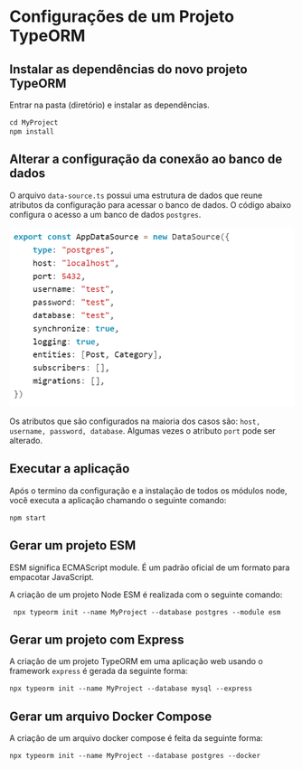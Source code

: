 # Configurações de um Projeto TypeORM

## Instalar as dependências do novo projeto TypeORM
>
Entrar na pasta (diretório) e instalar as dependências.
```
cd MyProject 
npm install 
```
>

## Alterar a configuração da conexão ao banco de dados
>
O arquivo `data-source.ts` possui uma estrutura de dados que reune atributos da configuração para acessar o banco de dados. O código abaixo configura o acesso a um banco de dados `postgres`.
>

![This is a alt text.](/image/datasource.png "Cpnfiguração do acesso ao Banco de Dados.")

>
Os atributos que são configurados na maioria dos casos são: `host, username, password, database`. Algumas vezes o atributo `port` pode ser alterado. 
>

## Executar a aplicação
>
Após o termino da configuração e a instalação de todos os módulos node, você executa a aplicação chamando o seguinte comando:

```
npm start
```
>

## Gerar um projeto ESM
>
ESM significa ECMAScript module. É um padrão oficial de um formato para empacotar JavaScript.
>
>
A criação de um projeto Node ESM é realizada com o seguinte comando:
```
 npx typeorm init --name MyProject --database postgres --module esm
 ```
>

## Gerar um projeto com Express
>
A criação de um projeto TypeORM em uma aplicação web usando o framework `express` é gerada da seguinte forma: 
>
>
```
npx typeorm init --name MyProject --database mysql --express
```
>

## Gerar um arquivo Docker Compose
>
A criação de um arquivo docker compose é feita da seguinte forma:
>
>
```
npx typeorm init --name MyProject --database postgres --docker
```
>